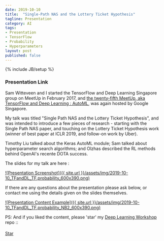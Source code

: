 ```yaml
---
date: 2019-10-10
title:  "Single-Path NAS and the Lottery Ticket Hypothesis"
tagline: Presentation
category: AI
tags:
- Presentation
- TensorFlow
- Probability
- Hyperparameters
layout: post
published: false
---
```

{% include JB/setup %}



### Presentation Link

Sam Witteveen and I started the TensorFlow and Deep Learning Singapore group on MeetUp in February 2017,
and [the twenty-fifth MeetUp, aka TensorFlow and Deep Learning : AutoML](https://www.meetup.com/TensorFlow-and-Deep-Learning-Singapore/events/261638882/),
was again hosted by Google Singapore.  

My talk was titled "Single Path NAS and the Lottery Ticket Hypothesis", 
and was intended to introduce a few pieces of research - starting with the 
Single Path NAS paper, and touching on the Lottery Ticket Hypothesis work
(winner of best paper at ICLR 2019, and follow-on work by Uber).

Timothy Liu talked about the Keras AutoML module; 
Sam talked about hyperparameter search algorithms; 
and Olzhas described the RL methods behind OpenAI's recente DOTA success.


The slides for my talk are here :

<a href="http://redcatlabs.com/2019-10-10_TFandDL_TF.probability/" target="_blank">
![Presentation Screenshot]({{ site.url }}/assets/img/2019-10-10_TFandDL_TF.probability_600x390.png)
</a>

If there are any questions about the presentation please ask below, 
or contact me using the details given on the slides themselves.

<a href="http://redcatlabs.com/2019-10-10_TFandDL_TF.probability/#/5/1" target="_blank">
![Presentation Content Example]({{ site.url }}/assets/img/2019-10-10_TFandDL_TF.probability_NB2_600x390.png)
</a>


PS:  And if you liked the content, please 'star' my <a href="https://github.com/mdda/deep-learning-workshop" target="_blank">Deep Learning Workshop</a> repo ::
<!-- From :: https://buttons.github.io/ -->
<!-- Place this tag where you want the button to render. -->
<span style="position:relative;top:5px;">
<a aria-label="Star mdda/deep-learning-workshop on GitHub" data-count-aria-label="# stargazers on GitHub" data-count-api="/repos/mdda/deep-learning-workshop#stargazers_count" data-count-href="/mdda/deep-learning-workshop/stargazers" data-icon="octicon-star" href="https://github.com/mdda/deep-learning-workshop" class="github-button">Star</a>
<!-- Place this tag right after the last button or just before your close body tag. -->
<script async defer id="github-bjs" src="https://buttons.github.io/buttons.js"></script>
</span>

